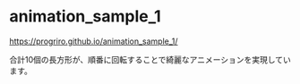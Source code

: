 # animation_sample_1
https://progriro.github.io/animation_sample_1/

合計10個の長方形が、順番に回転することで綺麗なアニメーションを実現しています。
